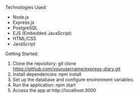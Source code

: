 Technologies Used:
- Node.js
- Express.js
- PostgreSQL
- EJS (Embedded JavaScript)
- HTML/CSS
- JavaScript


Getting Started:
1. Clone the repository: git clone https://github.com/yourusername/express-diary.git
2. Install dependencies: npm install
3. Set up the database and configure environment variables.
4. Run the application: npm start
5. Access the app at http://localhost:3000
